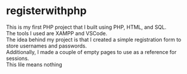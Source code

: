 # registerwithphp
This is my first PHP project that I built using PHP, HTML, and SQL. <br>
The tools I used are XAMPP and VSCode. <br>
The idea behind my project is that I created a simple registration form to store usernames and passwords.<br>
Additionally, I made a couple of empty pages to use as a reference for sessions.<br>
This lile means nothing<br>
